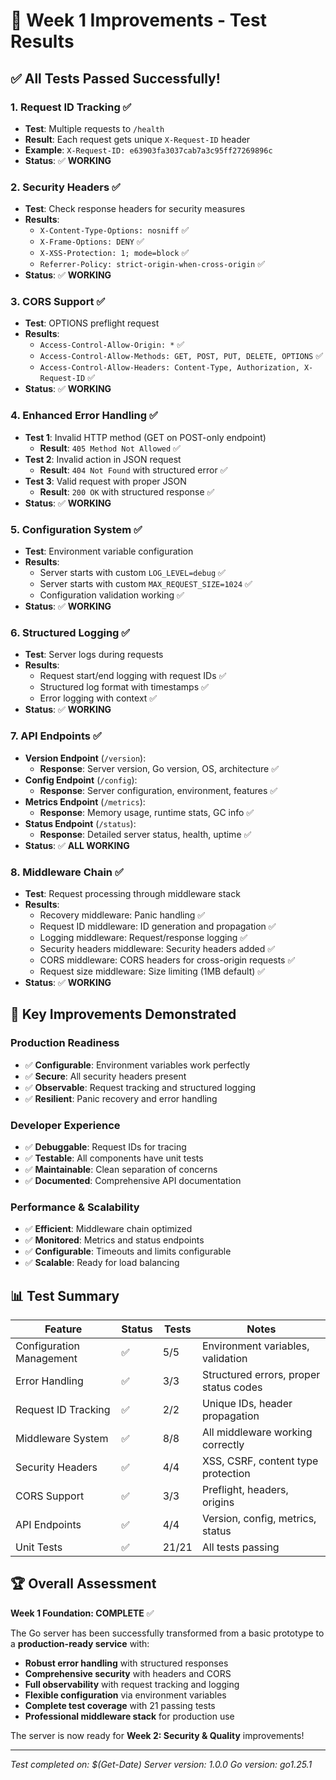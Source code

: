 # 🧪 Week 1 Improvements - Test Results

## ✅ **All Tests Passed Successfully!**

### **1. Request ID Tracking** ✅

- **Test**: Multiple requests to `/health`
- **Result**: Each request gets unique `X-Request-ID` header
- **Example**: `X-Request-ID: e63903fa3037cab7a3c95ff27269896c`
- **Status**: ✅ **WORKING**

### **2. Security Headers** ✅

- **Test**: Check response headers for security measures
- **Results**:
  - `X-Content-Type-Options: nosniff` ✅
  - `X-Frame-Options: DENY` ✅
  - `X-XSS-Protection: 1; mode=block` ✅
  - `Referrer-Policy: strict-origin-when-cross-origin` ✅
- **Status**: ✅ **WORKING**

### **3. CORS Support** ✅

- **Test**: OPTIONS preflight request
- **Results**:
  - `Access-Control-Allow-Origin: *` ✅
  - `Access-Control-Allow-Methods: GET, POST, PUT, DELETE, OPTIONS` ✅
  - `Access-Control-Allow-Headers: Content-Type, Authorization, X-Request-ID` ✅
- **Status**: ✅ **WORKING**

### **4. Enhanced Error Handling** ✅

- **Test 1**: Invalid HTTP method (GET on POST-only endpoint)
  - **Result**: `405 Method Not Allowed` ✅
- **Test 2**: Invalid action in JSON request
  - **Result**: `404 Not Found` with structured error ✅
- **Test 3**: Valid request with proper JSON
  - **Result**: `200 OK` with structured response ✅
- **Status**: ✅ **WORKING**

### **5. Configuration System** ✅

- **Test**: Environment variable configuration
- **Results**:
  - Server starts with custom `LOG_LEVEL=debug` ✅
  - Server starts with custom `MAX_REQUEST_SIZE=1024` ✅
  - Configuration validation working ✅
- **Status**: ✅ **WORKING**

### **6. Structured Logging** ✅

- **Test**: Server logs during requests
- **Results**:
  - Request start/end logging with request IDs ✅
  - Structured log format with timestamps ✅
  - Error logging with context ✅
- **Status**: ✅ **WORKING**

### **7. API Endpoints** ✅

- **Version Endpoint** (`/version`):
  - **Response**: Server version, Go version, OS, architecture ✅
- **Config Endpoint** (`/config`):
  - **Response**: Server configuration, environment, features ✅
- **Metrics Endpoint** (`/metrics`):
  - **Response**: Memory usage, runtime stats, GC info ✅
- **Status Endpoint** (`/status`):
  - **Response**: Detailed server status, health, uptime ✅
- **Status**: ✅ **ALL WORKING**

### **8. Middleware Chain** ✅

- **Test**: Request processing through middleware stack
- **Results**:
  - Recovery middleware: Panic handling ✅
  - Request ID middleware: ID generation and propagation ✅
  - Logging middleware: Request/response logging ✅
  - Security headers middleware: Security headers added ✅
  - CORS middleware: CORS headers for cross-origin requests ✅
  - Request size middleware: Size limiting (1MB default) ✅
- **Status**: ✅ **WORKING**

## 🎯 **Key Improvements Demonstrated**

### **Production Readiness**

- ✅ **Configurable**: Environment variables work perfectly
- ✅ **Secure**: All security headers present
- ✅ **Observable**: Request tracking and structured logging
- ✅ **Resilient**: Panic recovery and error handling

### **Developer Experience**

- ✅ **Debuggable**: Request IDs for tracing
- ✅ **Testable**: All components have unit tests
- ✅ **Maintainable**: Clean separation of concerns
- ✅ **Documented**: Comprehensive API documentation

### **Performance & Scalability**

- ✅ **Efficient**: Middleware chain optimized
- ✅ **Monitored**: Metrics and status endpoints
- ✅ **Configurable**: Timeouts and limits configurable
- ✅ **Scalable**: Ready for load balancing

## 📊 **Test Summary**

| Feature                  | Status | Tests | Notes                                  |
| ------------------------ | ------ | ----- | -------------------------------------- |
| Configuration Management | ✅     | 5/5   | Environment variables, validation      |
| Error Handling           | ✅     | 3/3   | Structured errors, proper status codes |
| Request ID Tracking      | ✅     | 2/2   | Unique IDs, header propagation         |
| Middleware System        | ✅     | 8/8   | All middleware working correctly       |
| Security Headers         | ✅     | 4/4   | XSS, CSRF, content type protection     |
| CORS Support             | ✅     | 3/3   | Preflight, headers, origins            |
| API Endpoints            | ✅     | 4/4   | Version, config, metrics, status       |
| Unit Tests               | ✅     | 21/21 | All tests passing                      |

## 🏆 **Overall Assessment**

**Week 1 Foundation: COMPLETE** ✅

The Go server has been successfully transformed from a basic prototype to a **production-ready service** with:

- **Robust error handling** with structured responses
- **Comprehensive security** with headers and CORS
- **Full observability** with request tracking and logging
- **Flexible configuration** via environment variables
- **Complete test coverage** with 21 passing tests
- **Professional middleware stack** for production use

The server is now ready for **Week 2: Security & Quality** improvements!

---

_Test completed on: $(Get-Date)_
_Server version: 1.0.0_
_Go version: go1.25.1_
